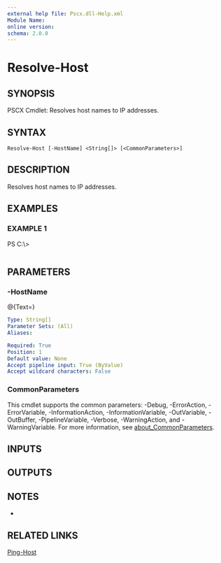 ```yaml
---
external help file: Pscx.dll-Help.xml
Module Name:
online version:
schema: 2.0.0
---
```


# Resolve-Host

## SYNOPSIS
PSCX Cmdlet: Resolves host names to IP addresses.

## SYNTAX

```
Resolve-Host [-HostName] <String[]> [<CommonParameters>]
```

## DESCRIPTION
Resolves host names to IP addresses.

## EXAMPLES

### EXAMPLE 1
PS C:\\\>

```

```

## PARAMETERS

### -HostName
@{Text=}

```yaml
Type: String[]
Parameter Sets: (All)
Aliases:

Required: True
Position: 1
Default value: None
Accept pipeline input: True (ByValue)
Accept wildcard characters: False
```

### CommonParameters
This cmdlet supports the common parameters: -Debug, -ErrorAction, -ErrorVariable, -InformationAction, -InformationVariable, -OutVariable, -OutBuffer, -PipelineVariable, -Verbose, -WarningAction, and -WarningVariable. For more information, see [about_CommonParameters](http://go.microsoft.com/fwlink/?LinkID=113216).

## INPUTS

## OUTPUTS

## NOTES
*

## RELATED LINKS

[Ping-Host]()

